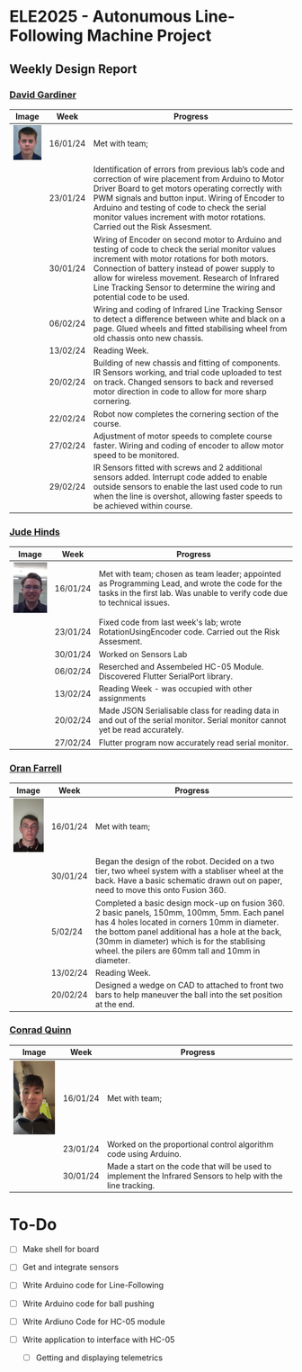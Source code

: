 # ELE2025 - Autonumous Line-Following Machine Project

## Weekly Design Report

### [David Gardiner](mailto:dgardiner04@qub.ac.uk)

| Image | Week | Progress |
|-------|------|----------|
| ![](img/david.jpg) | 16/01/24 | Met with team; |
| | 23/01/24 | Identification of errors from previous lab’s code and correction of wire placement from Arduino to Motor Driver Board to get motors operating correctly with PWM signals and button input.  Wiring of Encoder to Arduino and testing of code to check the serial monitor values increment with motor rotations. Carried out the Risk Assesment.|
| | 30/01/24 | Wiring of Encoder on second motor to Arduino and testing of code to check the serial monitor values increment with motor rotations for both motors.  Connection of battery instead of power supply to allow for wireless movement.  Research of Infrared Line Tracking Sensor to determine the wiring and potential code to be used.|
| | 06/02/24 | Wiring and coding of Infrared Line Tracking Sensor to detect a difference between white and black on a page.  Glued wheels and fitted stabilising wheel from old chassis onto new chassis.|
| | 13/02/24 | Reading Week.|
| | 20/02/24 | Building of new chassis and fitting of components.  IR Sensors working, and trial code uploaded to test on track.  Changed sensors to back and reversed motor direction in code to allow for more sharp cornering.|
| | 22/02/24 | Robot now completes the cornering section of the course.|
| | 27/02/24 | Adjustment of motor speeds to complete course faster.  Wiring and coding of encoder to allow motor speed to be monitored.|
| | 29/02/24 | IR Sensors fitted with screws and 2 additional sensors added.  Interrupt code added to enable outside sensors to enable the last used code to run when the line is overshot, allowing faster speeds to be achieved within course.|


### [Jude Hinds](mailto:jhinds04@qub.ac.uk)

| Image | Week | Progress |
|-------|------|----------|
| ![](img/jude.jpg) | 16/01/24 | Met with team; chosen as team leader; appointed as Programming Lead, and wrote the code for the tasks in the first lab. Was unable to verify code due to technical issues. |
| | 23/01/24 | Fixed code from last week's lab; wrote RotationUsingEncoder code. Carried out the Risk Assesment. |
| | 30/01/24 | Worked on Sensors Lab |
| | 06/02/24 | Reserched and Assembeled HC-05 Module. Discovered Flutter SerialPort library. |
| | 13/02/24 | Reading Week - was occupied with other assignments |
| | 20/02/24 | Made JSON Serialisable class for reading data in and out of the serial monitor. Serial monitor cannot yet be read accurately. |
| | 27/02/24 | Flutter program now accurately read serial monitor. |

### [Oran Farrell](mailto:ofarrell03@qub.ac.uk)

| Image | Week | Progress |
|-------|------|----------|
| ![](img/oran.jpg) | 16/01/24 | Met with team; |
| | 30/01/24 | Began the design of the robot. Decided on a two tier, two wheel system with a stabliser wheel at the back. Have a basic schematic drawn out on paper, need to move this onto Fusion 360. | 
| | 5/02/24  | Completed a basic design mock-up on fusion 360. 2 basic panels, 150mm, 100mm, 5mm. Each panel has 4 holes located in corners 10mm in diameter. the bottom panel additional has a hole at the back, (30mm in diameter) which is for the stablising wheel. the pilers are 60mm tall and 10mm in diameter. |
| | 13/02/24 | Reading Week.|
| | 20/02/24 | Designed a wedge on CAD to attached to front two bars to help maneuver the ball into the set position at the end. |


### [Conrad Quinn](mailto:cquinn167@qub.ac.uk)

| Image | Week | Progress |
|-------|------|----------|
| ![](img/conrad.jpg) | 16/01/24 | Met with team; |
| | 23/01/24 | Worked on the proportional control algorithm code using Arduino. |
| | 30/01/24 | Made a start on the code that will be used to implement the Infrared Sensors to help with the line tracking. |

# To-Do

- [ ] Make shell for board
- [ ] Get and integrate sensors

- [ ] Write Arduino code for Line-Following
- [ ] Write Arduino code for ball pushing
- [ ] Write Ardiuno Code for HC-05 module
- [ ] Write application to interface with HC-05
  - [ ] Getting and displaying telemetrics

